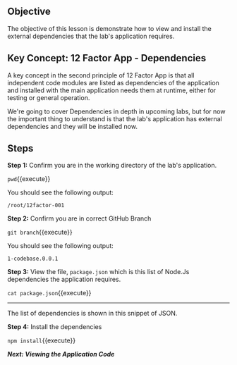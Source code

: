 ## Objective
The objective of this lesson is demonstrate how to view and install the external dependencies that the lab's application requires.

## Key Concept: 12 Factor App - Dependencies
A key concept in the second principle of 12 Factor App is that all independent code modules are listed as dependencies of the application and installed with the main application needs them at runtime, either for testing or general operation.

We're going to cover Dependencies in depth in upcoming labs, but for now the important thing to understand is that the lab's application has external dependencies and they will be installed now.

## Steps

**Step 1:** Confirm you are in the working directory of the lab's application.

`pwd`{{execute}}

You should see the following output:

`/root/12factor-001`

**Step 2:** Confirm you are in correct GitHub Branch

`git branch`{{execute}}

You should see the following output:

`1-codebase.0.0.1`

**Step 3:** View the file, `package.json` which is this list of Node.Js dependencies the application requires.

`cat package.json`{{execute}}

---

The list of dependencies is shown in this snippet of JSON.


**Step 4:** Install the dependencies

`npm install`{{execute}}

***Next: Viewing the Application Code***